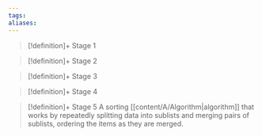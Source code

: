 ```yaml
---
tags:
aliases:
---
```


> [!definition]+ Stage 1
>

> [!definition]+ Stage 2
>

> [!definition]+ Stage 3
>

> [!definition]+ Stage 4
>

> [!definition]+ Stage 5
> A sorting [[content/A/Algorithm|algorithm]] that works by repeatedly splitting data into sublists and merging pairs of sublists, ordering the items as they are merged.



